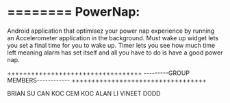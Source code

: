 ========
PowerNap:
========
Android application that optimisez your power nap experience by running an Accelerometer application in the background.
Must wake up widget lets you set a final time for you to wake up.
Timer lets you see how much time left meaning alarm has set itself and all you have to do is have a good power nap.

++++++++++++++++++++++++++++++++++
---------GROUP MEMBERS------------
++++++++++++++++++++++++++++++++++


BRIAN SU
CAN KOC
CEM KOC
ALAN LI
VINEET DODD

   